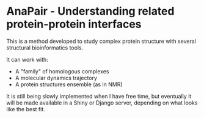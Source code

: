 # AnaPair - Understanding related protein-protein interfaces

This is a method developed to study complex protein structure with several structural bioinformatics tools.

It can work with:
 * A "family" of homologous complexes
 * A molecular dynamics trajectory
 * A protein structures ensemble (as in NMR)

It is still being slowly implemented when I have free time, but eventually it will be made available in a Shiny or Django server, depending on what looks like the best fit. 
